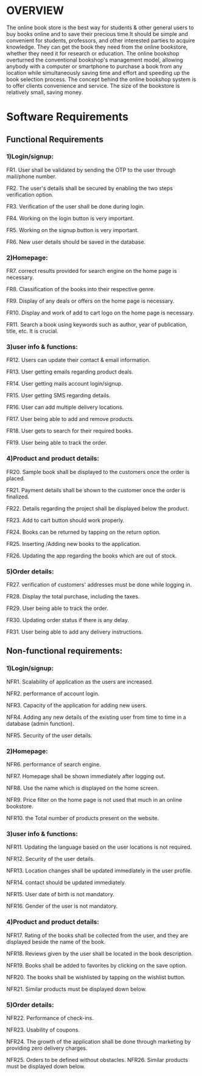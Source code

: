 
# OVERVIEW
The online book store is the best way for students & other general users to buy books online and to save their precious time.It should be simple and convenient for students, professors, and other interested parties to acquire knowledge. They can get the book they need from the online bookstore, whether they need it for research or education. The online bookshop overturned the conventional bookshop's management model, allowing anybody with a computer or smartphone to purchase a book from any location while simultaneously saving time and effort and speeding up the book selection process. The concept behind the online bookshop system is to offer clients convenience and service. The size of the bookstore is relatively small, saving money.

# Software Requirements
## Functional Requirements

### 1)Login/signup:

FR1. User shall be validated by sending the OTP to the user through mail/phone number.

FR2. The user's details shall be secured by enabling the two steps verification option.

FR3. Verification of the user shall be done during login.

FR4. Working on the login button is very important.

FR5. Working on the signup button is very important.

FR6. New user details should be saved in the database.

### 2)Homepage:

FR7. correct results provided for search engine on the home page is necessary.

FR8. Classification of the books into their respective genre.

FR9. Display of any deals or offers on the home page is necessary.

FR10. Display and work of add to cart logo on the home page is necessary.

FR11. Search a book using keywords such as author, year of publication, title, etc. It is crucial.

### 3)user info & functions:

FR12. Users can update their contact & email information.

FR13. User getting emails regarding product deals.

FR14. User getting mails account login/signup.

FR15. User getting SMS regarding details.

FR16. User can add multiple delivery locations.

FR17. User being able to add and remove products.

FR18. User gets to search for their required books.

FR19. User being able to track the order.

### 4)Product and product details:

FR20. Sample book shall be displayed to the customers once the order is placed.

FR21. Payment details shall be shown to the customer once the order is finalized.

FR22. Details regarding the project shall be displayed below the product.

FR23. Add to cart button should work properly.

FR24. Books can be returned by tapping on the return option.

FR25. Inserting /Adding new books to the application.

FR26. Updating the app regarding the books which are out of stock.

### 5)Order details:

FR27. verification of customers' addresses must be done while logging in.

FR28. Display the total purchase, including the taxes.

FR29. User being able to track the order.

FR30. Updating order status if there is any delay.

FR31. User being able to add any delivery instructions.

## Non-functional requirements:

### 1)Login/signup:

NFR1. Scalability of application as the users are increased.

NFR2. performance of account login.

NFR3. Capacity of the application for adding new users.

NFR4. Adding any new details of the existing user from time to time in a database (admin function).

NFR5. Security of the user details.

### 2)Homepage:

NFR6. performance of search engine.

NFR7. Homepage shall be shown immediately after logging out.

NFR8. Use the name which is displayed on the home screen.

NFR9. Price filter on the home page is not used that much in an online bookstore.

NFR10. the Total number of products present on the website.

### 3)user info & functions:

NFR11. Updating the language based on the user locations is not required.

NFR12. Security of the user details.

NFR13. Location changes shall be updated immediately in the user profile.

NFR14. contact should be updated immediately.

NFR15. User date of birth is not mandatory.

NFR16. Gender of the user is not mandatory.

### 4)Product and product details:

NFR17. Rating of the books shall be collected from the user, and they are displayed beside the name of the book.

NFR18. Reviews given by the user shall be located in the book description.

NFR19. Books shall be added to favorites by clicking on the save option.

NFR20. The books shall be wishlisted by tapping on the wishlist button.

NFR21. Similar products must be displayed down below.

### 5)Order details:

NFR22. Performance of check-ins.

NFR23. Usability of coupons.

NFR24. The growth of the application shall be done through marketing by providing zero delivery charges.

NFR25. Orders to be defined without obstacles.
NFR26. Similar products must be displayed down below.
 
